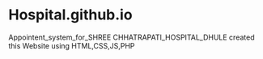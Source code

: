 # Hospital.github.io
Appointent_system_for_SHREE CHHATRAPATI_HOSPITAL_DHULE
created this Website using HTML,CSS,JS,PHP
